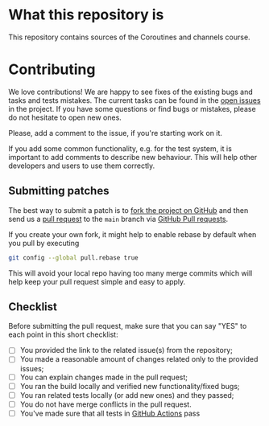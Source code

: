 # What this repository is

This repository contains sources of the Coroutines and channels course.

# Contributing

We love contributions!
We are happy to see fixes of the existing bugs and tasks and tests mistakes.
The current tasks can be found in the [open issues](https://github.com/jetbrains-academy/Coroutines-and-channels/issues) in the project.
If you have some questions or find bugs or mistakes, please do not hesitate to open new ones.

Please, add a comment to the issue, if you're starting work on it.

If you add some common functionality, e.g. for the test system, it is important to add comments to describe new behaviour.
This will help other developers and users to use them correctly.

## Submitting patches

The best way to submit a patch is to [fork the project on GitHub](https://help.github.com/articles/fork-a-repo/)
and then send us a [pull request](https://help.github.com/articles/creating-a-pull-request/)
to the `main` branch via [GitHub Pull requests](https://github.com/jetbrains-academy/Coroutines-and-channels/pulls).

If you create your own fork, it might help to enable rebase by default
when you pull by executing
``` bash
git config --global pull.rebase true
```
This will avoid your local repo having too many merge commits
which will help keep your pull request simple and easy to apply.

## Checklist

Before submitting the pull request, make sure that you can say "YES" to each point in this short checklist:

-[ ] You provided the link to the related issue(s) from the repository;
-[ ] You made a reasonable amount of changes related only to the provided issues;
-[ ] You can explain changes made in the pull request;
-[ ] You ran the build locally and verified new functionality/fixed bugs;
-[ ] You ran related tests locally (or add new ones) and they passed;
-[ ] You do not have merge conflicts in the pull request.
-[ ] You've made sure that all tests in [GitHub Actions](https://github.com/jetbrains-academy/Coroutines-and-channels/tree/main/.github/workflows) pass
